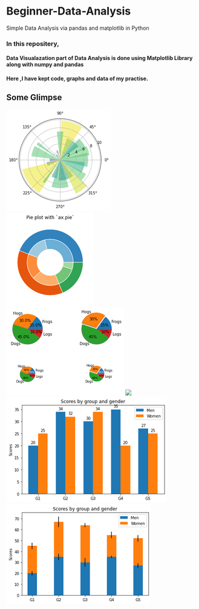 # Beginner-Data-Analysis
Simple Data Analysis via pandas and matplotlib in Python

### In this repositery,

#### Data Visualazation part of Data Analysis is done using Matplotlib Library along with numpy and pandas
#### Here ,I have kept code, graphs and data of my practise.

## Some Glimpse

<img src=./pie-and-polar-charts/bar-chart-on-polar-axis-img.png>
<img src=./pie-and-polar-charts/nested-pie-charts-img.png>
<br>
<img src=./pie-and-polar-charts/pie-demo2-img.png>
<img src=./pie-and-polar-charts/polar-axis-img.png>
<br>
<img src=./bar_charts/grouped-bar-chart-img.png>
<img src=./bar_charts/stacked-bar-chart-img.png>





